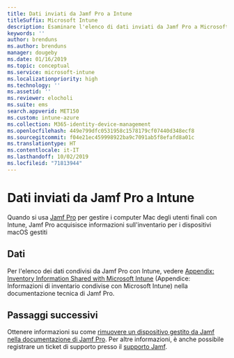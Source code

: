 ```yaml
---
title: Dati inviati da Jamf Pro a Intune
titleSuffix: Microsoft Intune
description: Esaminare l'elenco di dati inviati da Jamf Pro a Microsoft Intune quando si integra Jamf Pro per gestire i computer Mac con Intune.
keywords: ''
author: brenduns
ms.author: brenduns
manager: dougeby
ms.date: 01/16/2019
ms.topic: conceptual
ms.service: microsoft-intune
ms.localizationpriority: high
ms.technology: ''
ms.assetid: ''
ms.reviewer: elocholi
ms.suite: ems
search.appverid: MET150
ms.custom: intune-azure
ms.collection: M365-identity-device-management
ms.openlocfilehash: 449e799dfc0531958c1578179cf07440d348ecf8
ms.sourcegitcommit: f04e21ec459998922ba9c7091ab5f8efafd8a01c
ms.translationtype: HT
ms.contentlocale: it-IT
ms.lasthandoff: 10/02/2019
ms.locfileid: "71813944"
---
```

# <a name="data-jamf-pro-sends-to-intune"></a>Dati inviati da Jamf Pro a Intune

Quando si usa [Jamf Pro](https://www.jamf.com) per gestire i computer Mac degli utenti finali con Intune, Jamf Pro acquisisce informazioni sull'inventario per i dispositivi macOS gestiti 

## <a name="data"></a>Dati  
Per l'elenco dei dati condivisi da Jamf Pro con Intune, vedere [Appendix: Inventory Information Shared with Microsoft Intune](https://docs.jamf.com/technical-papers/jamf-pro/microsoft-intune/10.9.0/Appendix__Inventory_Information_Shared_with_Microsoft_Intune.html) (Appendice: Informazioni di inventario condivise con Microsoft Intune) nella documentazione tecnica di Jamf Pro. 

<!--  
Jamf Pro reports the following information to Intune:  

* Device Azure AD ID
* JAMF Inventory State (inventory state of a computer checked in with Jamf Pro within the last 24 hours)
* OS Version
* User Azure AD ID
* Encrypted (FileVault 2)
* Gatekeeper Status
* Password: minimum number of character sets
* Password expiration (days)
* Password Type - simple, alphanumeric, or unknown
* Prevent Auto Login
* Required Passcode Length
* Password: number of previous passwords to prevent reuse
* System Integrity Protection
* Last Check-In Time
* Architecture Type
* Available RAM Slots
* Battery Capacity
* Boot ROM
* Bus Speed
* Cache Size
* Device Name
* Domain Join
* Jamf ID
* MAC address
* Make
* Model
* Model Identifier
* NIC Speed
* Number of Cores
* Number of Processors
* OS
* Platform
* Processor Speed
* Processor Type
* Secondary MAC Address
* Serial Number
* SMC Version
* Total RAM
* UDID
* User Email
--> 

<!-- 
You can remove a Jamf-managed device from the Intune console by selecting **Delete** in the **All devices** view. Bulk device deletion can be enabled by selecting multiple devices and clicking **Delete**.
-->

## <a name="next-steps"></a>Passaggi successivi
Ottenere informazioni su come [rimuovere un dispositivo gestito da Jamf nella documentazione di Jamf Pro](https://www.jamf.com/jamf-nation/articles/80/unmanaging-computers-while-preserving-their-inventory-information). Per altre informazioni, è anche possibile registrare un ticket di supporto presso il [supporto Jamf](https://www.jamf.com/support/). 

